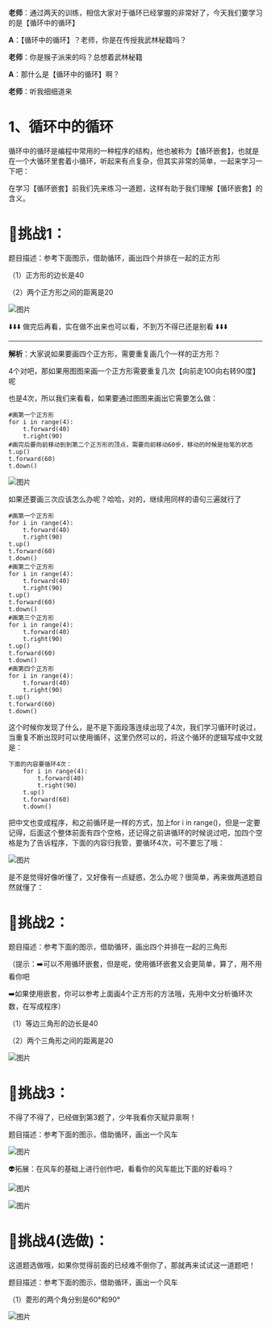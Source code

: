 **老师**：通过两天的训练，相信大家对于循环已经掌握的非常好了，今天我们要学习的是【循环中的循环】

**A**：【循环中的循环】？老师，你是在传授我武林秘籍吗？

**老师**：你是猴子派来的吗？总想着武林秘籍

**A**：那什么是【循环中的循环】啊？

**老师**：听我细细道来

# 1、循环中的循环

循环中的循环是编程中常用的一种程序的结构，他也被称为【循环嵌套】，也就是在一个大循环里套着小循环，听起来有点复杂，但其实非常的简单，一起来学习一下吧：

在学习【循环嵌套】前我们先来练习一道题，这样有助于我们理解【循环嵌套】的含义。

# 🚀挑战1：

题目描述：参考下面图示，借助循环，画出四个并排在一起的正方形

（1）正方形的边长是40

（2）两个正方形之间的距离是20

![图片](https://uploader.shimo.im/f/9JvrXBlJSw8OuycC.png!thumbnail?fileGuid=886kd3qYgXXTyTTW)

⬇️⬇️⬇️ 做完后再看，实在做不出来也可以看，不到万不得已还是别看 ⬇️⬇️⬇️


---


**解析**：大家说如果要画四个正方形，需要重复画几个一样的正方形？

4个对吧，那如果用图图来画一个正方形需要重复几次【向前走100向右转90度】呢

也是4次，所以我们来看看，如果要通过图图来画出它需要怎么做：

```plain
#画第一个正方形
for i in range(4):      
    t.forward(40)
    t.right(90)
#画完后要向前移动到到第二个正方形的顶点，需要向前移动60步，移动的时候是抬笔的状态
t.up()
t.forward(60)
t.down()
```
![图片](https://uploader.shimo.im/f/i9jE9VYQDwoMHGI9.png!thumbnail?fileGuid=886kd3qYgXXTyTTW)

如果还要画三次应该怎么办呢？哈哈，对的，继续用同样的语句三遍就行了

```plain
#画第一个正方形
for i in range(4):      
    t.forward(40)
    t.right(90)
t.up()
t.forward(60)
t.down()
#画第二个正方形
for i in range(4):      
    t.forward(40)
    t.right(90)
t.up()
t.forward(60)
t.down()
#画第三个正方形
for i in range(4):      
    t.forward(40)
    t.right(90)
t.up()
t.forward(60)
t.down()
#画第四个正方形
for i in range(4):      
    t.forward(40)
    t.right(90)
t.up()
t.forward(60)
t.down()
```
这个时候你发现了什么，是不是下面段落连续出现了4次，我们学习循环时说过，当重复不断出现时可以使用循环，这里仍然可以的，将这个循环的逻辑写成中文就是：

```plain
下面的内容要循环4次：
    for i in range(4):      
        t.forward(40)
        t.right(90)
    t.up()
    t.forward(60)
    t.down()
```
把中文也变成程序，和之前循环是一样的方式，加上for i in range()，但是一定要记得，后面这个整体前面有四个空格，还记得之前讲循环的时候说过吧，加四个空格是为了告诉程序，下面的内容归我管，要循环4次，可不要忘了哦：

![图片](https://uploader.shimo.im/f/hXQivhdLgQK3j7mD.png!thumbnail?fileGuid=886kd3qYgXXTyTTW)

是不是觉得好像听懂了，又好像有一点疑惑，怎么办呢？很简单，再来做两道题自然就懂了：

# 🚀挑战2：

题目描述：参考下面的图示，借助循环，画出四个并排在一起的三角形

（提示：➡️可以不用循环嵌套，但是呢，使用循环嵌套又会更简单，算了，用不用看你吧

➡️如果使用嵌套，你可以参考上面画4个正方形的方法哦，先用中文分析循环次数，在写成程序）

（1）等边三角形的边长是40

（2）两个三角形之间的距离是20

![图片](https://uploader.shimo.im/f/8T5mc6z8VKs2L9Fg.png!thumbnail?fileGuid=886kd3qYgXXTyTTW)

# 🚀挑战3：

不得了不得了，已经做到第3题了，少年我看你天赋异禀啊！

题目描述：参考下面的图示，借助循环，画出一个风车

![图片](https://uploader.shimo.im/f/E0pfiSvFjcIEL3hr.png!thumbnail?fileGuid=886kd3qYgXXTyTTW)

👽拓展：在风车的基础上进行创作吧，看看你的风车能比下面的好看吗？

![图片](https://uploader.shimo.im/f/9inOstKpjljcCLmW.png!thumbnail?fileGuid=886kd3qYgXXTyTTW)

![图片](https://uploader.shimo.im/f/VeaMiDeb7kYMnVjq.png!thumbnail?fileGuid=886kd3qYgXXTyTTW)

# 🚀挑战4(选做)：

这道题选做哦，如果你觉得前面的已经难不倒你了，那就再来试试这一道题吧！

题目描述：参考下面的图示，借助循环，画出一个风车

（1）菱形的两个角分别是60°和90°

![图片](https://uploader.shimo.im/f/BumBYN0F8YnkfShm.png!thumbnail?fileGuid=886kd3qYgXXTyTTW)



